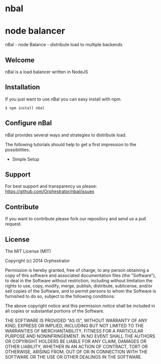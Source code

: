 nbal
====

# node balancer

nBal - node Balance - distribute load to multiple backends


## Welcome

nBal is a load balancer written in NodeJS

## Installation


If you just want to use nBal you can easy install with npm.

```
$ npm install nbal
```

## Configure nBal

nBal provides several ways and strategies to distribute load.

The following tutorials should help to get a first impression to the possibilities.
		  
  * Simple Setup
  
## Support

For best support and transparency us please:
<https://github.com/Orphestrator/nbal/issues>

## Contribute

If you want to contribute please fork our repository and send us a pull request.

## License

The MIT License (MIT)

Copyright (c) 2014 Orphestrator

Permission is hereby granted, free of charge, to any person obtaining a copy
of this software and associated documentation files (the "Software"), to deal
in the Software without restriction, including without limitation the rights
to use, copy, modify, merge, publish, distribute, sublicense, and/or sell
copies of the Software, and to permit persons to whom the Software is
furnished to do so, subject to the following conditions:

The above copyright notice and this permission notice shall be included in all
copies or substantial portions of the Software.

THE SOFTWARE IS PROVIDED "AS IS", WITHOUT WARRANTY OF ANY KIND, EXPRESS OR
IMPLIED, INCLUDING BUT NOT LIMITED TO THE WARRANTIES OF MERCHANTABILITY,
FITNESS FOR A PARTICULAR PURPOSE AND NONINFRINGEMENT. IN NO EVENT SHALL THE
AUTHORS OR COPYRIGHT HOLDERS BE LIABLE FOR ANY CLAIM, DAMAGES OR OTHER
LIABILITY, WHETHER IN AN ACTION OF CONTRACT, TORT OR OTHERWISE, ARISING FROM,
OUT OF OR IN CONNECTION WITH THE SOFTWARE OR THE USE OR OTHER DEALINGS IN THE
SOFTWARE.

